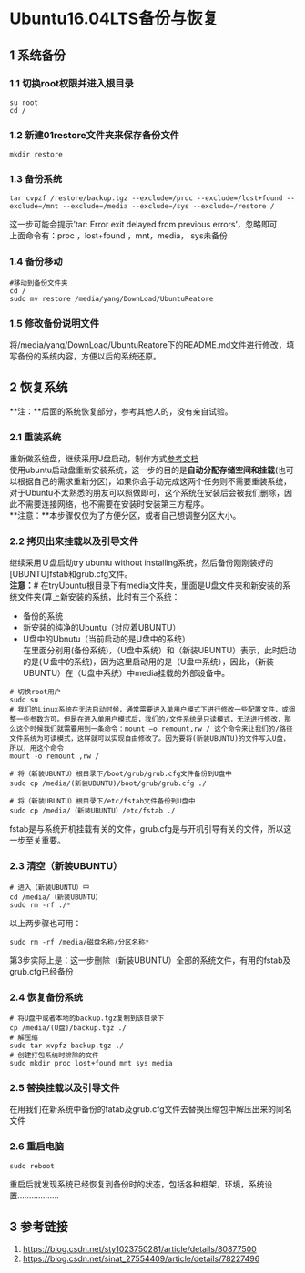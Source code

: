 # Ubuntu16.04LTS备份与恢复  

## 1 系统备份  
### 1.1 切换root权限并进入根目录  
```shell  
su root
cd /
```
### 1.2 新建01restore文件夹来保存备份文件  
```shell  
mkdir restore
```
### 1.3 备份系统  
```shell  
tar cvpzf /restore/backup.tgz --exclude=/proc --exclude=/lost+found --exclude=/mnt --exclude=/media --exclude=/sys --exclude=/restore /
```
这一步可能会提示’tar: Error exit delayed from previous errors’，忽略即可  
上面命令有：proc ，lost+found ，mnt，media， sys未备份  
### 1.4 备份移动  
```shell
#移动到备份文件夹
cd /
sudo mv restore /media/yang/DownLoad/UbuntuReatore 
```
### 1.5 修改备份说明文件  
将/media/yang/DownLoad/UbuntuReatore下的README.md文件进行修改，填写备份的系统内容，方便以后的系统还原。  

## 2 恢复系统  
**注：**后面的系统恢复部分，参考其他人的，没有亲自试验。  
### 2.1 重装系统  
重新做系统盘，继续采用U盘启动，制作方式[参考文档](./007_UEFI启动安装Ubuntu16和win10双系统.md)  
使用ubuntu启动盘重新安装系统，这一步的目的是**自动分配存储空间和挂载**(也可以根据自己的需求重新分区)，如果你会手动完成这两个任务则不需要重装系统，对于Ubuntu不太熟悉的朋友可以照做即可，这个系统在安装后会被我们删除，因此不需要连接网络，也不需要在安装时安装第三方程序。  
**注意：**本步骤仅仅为了方便分区，或者自己想调整分区大小。  
### 2.2 拷贝出来挂载以及引导文件  
继续采用Ｕ盘启动try ubuntu without installing系统，然后备份刚刚装好的[UBUNTU]fstab和grub.cfg文件。    
**注意：**# 在tryUbuntu根目录下有media文件夹，里面是U盘文件夹和新安装的系统文件夹(算上新安装的系统，此时有三个系统：  
- 备份的系统  
- 新安装的纯净的Ubuntu（对应着UBUNTU）  
- U盘中的Ubnutu（当前启动的是U盘中的系统）  
在里面分别用(备份系统)，（U盘中系统）和（新装UBUNTU）表示，此时启动的是(Ｕ盘中的系统)，因为这里启动用的是（U盘中系统），因此，（新装UBUNTU）在（U盘中系统）中media挂载的外部设备中。    

```shell  
# 切换root用户
sudo su
# 我们的Linux系统在无法启动时候，通常需要进入单用户模式下进行修改一些配置文件，或调整一些参数方可。但是在进入单用户模式后，我们的/文件系统是只读模式，无法进行修改，那么这个时候我们就需要用到一条命令：mount –o remount,rw / 这个命令来让我们的/路径文件系统为可读模式，这样就可以实现自由修改了。因为要将(新装UBUNTU)的文件写入U盘，所以，用这个命令  
mount -o remount ,rw /

# 将（新装UBUNTU）根目录下/boot/grub/grub.cfg文件备份到U盘中
sudo cp /media/(新装UBUNTU)/boot/grub/grub.cfg ./    

# 将（新装UBUNTU）根目录下/etc/fstab文件备份到U盘中
sudo cp /media/（新装UBUNTU）/etc/fstab ./
```
fstab是与系统开机挂载有关的文件，grub.cfg是与开机引导有关的文件，所以这一步至关重要。  
### 2.3 清空（新装UBUNTU）   
```shell
# 进入（新装UBUNTU）中
cd /media/（新装UBUNTU）
sudo rm -rf ./*  
```
以上两步骤也可用：  
```shell
sudo rm -rf /media/磁盘名称/分区名称*
```
第3步实际上是：这一步删除（新装UBUNTU）全部的系统文件，有用的fstab及grub.cfg已经备份  
### 2.4 恢复备份系统  
```shell
# 将U盘中或者本地的backup.tgz复制到该目录下
cp /media/(U盘)/backup.tgz ./
# 解压缩
sudo tar xvpfz backup.tgz ./
# 创建打包系统时排除的文件
sudo mkdir proc lost+found mnt sys media
```
### 2.5 替换挂载以及引导文件  
在用我们在新系统中备份的fatab及grub.cfg文件去替换压缩包中解压出来的同名文件     
### 2.6 重启电脑  
```shell
sudo reboot 
```
重启后就发现系统已经恢复到备份时的状态，包括各种框架，环境，系统设置..................  



## 3 参考链接  
1. https://blog.csdn.net/sty1023750281/article/details/80877500    
2. https://blog.csdn.net/sinat_27554409/article/details/78227496    

